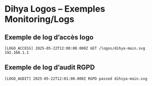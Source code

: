 # Dihya Logos – Exemples Monitoring/Logs

## Exemple de log d’accès logo
```
[LOGO_ACCESS] 2025-05-22T12:00:00.000Z GET /logos/dihya-main.svg 192.168.1.1
```

## Exemple de log d’audit RGPD
```
[LOGO_AUDIT] 2025-05-22T12:01:00.000Z RGPD passed dihiya-main.svg
```
